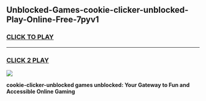 
## Unblocked-Games-cookie-clicker-unblocked-Play-Online-Free-7pyv1
<h3>
<a href="https://premium76.site?title=cookie-clicker-unblocked&ref=26A">CLICK TO PLAY</a></h3>
<hr>

<h3>
<a href="https://premium76.site?title=cookie-clicker-unblocked&ref=26A">CLICK 2 PLAY</a>
  
</h3>

<a href="https://premium76.site?title=cookie-clicker-unblocked&ref=26A"><img src="https://clearcache.store/games.png"></a>


**cookie-clicker-unblocked games unblocked: Your Gateway to Fun and Accessible Online Gaming**
